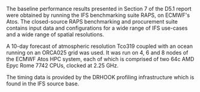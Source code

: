 The baseline performance results presented in Section 7 of the D5.1 report were obtained by running the IFS benchmarking suite RAPS, on ECMWF's Atos.
The closed-source RAPS benchmarking and procurement suite contains input data and configurations for a wide range of IFS use-cases and a wide range of spatial resolutions.

A 10-day forecast of atmospheric resolution Tco319 coupled with an ocean running on an ORCA025 grid was used.
It was run on 4, 6 and 8 nodes of the ECMWF Atos HPC system, each of which is comprised of two 64c AMD Epyc Rome 7742 CPUs, clocked at 2.25 GHz.

The timing data is provided by the DRHOOK profiling infrastructure which is found in the IFS source base.

